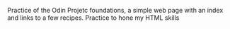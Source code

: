 Practice of the Odin Projetc foundations, a simple 
web page with an index and links to a few recipes.
Practice to hone my HTML skills
